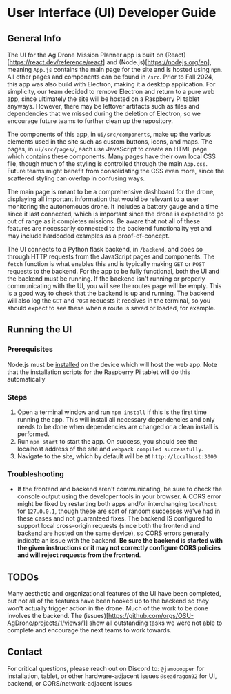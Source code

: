 # User Interface (UI) Developer Guide
## General Info
The UI for the Ag Drone Mission Planner app is built on (React)[https://react.dev/reference/react] and (Node.js)[https://nodejs.org/en], meaning `App.js` contains the main page for the site and is hosted using `npm`. All other pages and components can be found in `/src`. Prior to Fall 2024, this app was also build with Electron, making it a desktop application. For simplicity, our team decided to remove Electron and return to a pure web app, since ultimately the site will be hosted on a Raspberry Pi tablet anyways. However, there may be leftover artifacts such as files and dependencies that we missed during the deletion of Electron, so we encourage future teams to further clean up the repository. 

The components of this app, in `ui/src/components`, make up the various elements used in the site such as custom buttons, icons, and maps. The pages, in `ui/src/pages/`, each use JavaScript to create an HTML page which contains these components. Many pages have their own local CSS file, though much of the styling is controlled through the main `App.css`. Future teams might benefit from consolidating the CSS even more, since the scattered styling can overlap in confusing ways.

The main page is meant to be a comprehensive dashboard for the drone, displaying all important information that would be relevant to a user monitoring the autonomouos drone. It includes a battery gauge and a time since it last connected, which is important since the drone is expected to go out of range as it completes missions. Be aware that not all of these features are necessarily connected to the backend functionality yet and may include hardcoded examples as a proof-of-concept. 

The UI connects to a Python flask backend, in `/backend`, and does so through HTTP requests from the JavaScript pages and components. The `fetch` function is what enables this and is typically making `GET` or `POST` requests to the backend. For the app to be fully functional, both the UI and the backend must be running. If the backend isn't running or properly communicating with the UI, you will see the routes page will be empty. This is a good way to check that the backend is up and running. The backend will also log the `GET` and `POST` requests it receives in the terminal, so you should expect to see these when a route is saved or loaded, for example. 

## Running the UI
### Prerequisites
Node.js must be [installed](https://nodejs.org/en/download/package-manager) on the device which will host the web app. Note that the installation scripts for the Raspberry Pi tablet will do this automatically

### Steps
1. Open a terminal window and run `npm install` if this is the first time running the app. This will install all necessary dependencies and only needs to be done when dependencies are changed or a clean install is performed.
2. Run `npm start` to start the app. On success, you should see the localhost address of the site and `webpack compiled successfully`. 
3. Navigate to the site, which by default will be at `http://localhost:3000`

### Troubleshooting
- If the frontend and backend aren't communicating, be sure to check the console output using the developer tools in your browser. A CORS error might be fixed by restarting both apps and/or interchanging `localhost` for `127.0.0.1`, though these are sort of random successes we've had in these cases and not guaranteed fixes. The backend IS configured to support local cross-origin requests (since both the frontend and backend are hosted on the same device), so CORS errors generally indicate an issue with the backend. **Be sure the backend is started with the given instructions or it may not correctly configure CORS policies and will reject requests from the frontend**.

## TODOs
Many aesthetic and organizational features of the UI have been completed, but not all of the features have been hooked up to the backend so they won't actually trigger action in the drone. Much of the work to be done involves the backend. The (issues)[https://github.com/orgs/OSU-AgDrone/projects/1/views/1] show all outstanding tasks we were not able to complete and encourage the next teams to work towards. 

## Contact
For critical questions, please reach out on Discord to: 
`@jamopopper` for installation, tablet, or other hardware-adjacent issues
`@seadragon92` for UI, backend, or CORS/network-adjacent issues 
